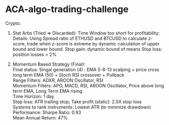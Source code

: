 # ACA-algo-trading-challenge

Crypto:

1. Stat Arbs (Tried => Discarded): Time Window too short for profitability:
   Details:
   Using Spread ratio of ETHUSD and BTCUSD to calculate z-score, trade when z-score is extreme by dynamic calculation of upper bound and lower bound.
   Stop gain: dynamic bound of means
   Stop loss: position losses > 2%

2. Momentum Based Strategy (Final):<br />
   Final status: Singal generation (4) : EMA 5-8-13 scalping + price cross long term EMA (50) + Stoch RSI crossover + Pullback <br />
                   Range Filters: ADXR, AROON Oscillator, RSI<br />
                   Momentum Filters: APO, MACD, RSI, AROON Oscillator, Price above long term EMA, Long Term EMA rising<br />
                   Time Horizon: 1 day<br />
                   Stop loss: ATR trailing stop; Take profit (static): 2.5X stop loss <br />
                   Systems to rank instruments: Lowest ATR (to minimize drawdown) <br />
                   Performance: Sharpe Ratio: 0.93 <br />
                                Mean Annual Return: 47% <br />
